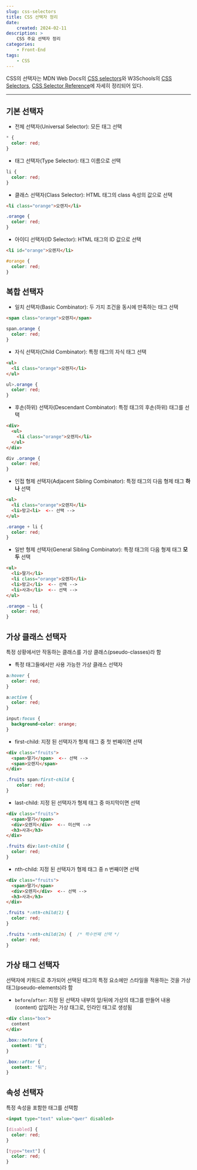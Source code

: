```yaml
---
slug: css-selectors
title: CSS 선택자 정리
date:
    created: 2024-02-11
description: >
    CSS 주요 선택자 정리
categories:
    - Front-End
tags:
    - CSS
---
```


CSS의 선택자는 MDN Web Docs의 [CSS selectors](https://developer.mozilla.org/en-US/docs/Web/CSS/CSS_selectors)와 W3Schools의 [CSS Selectors](https://www.w3schools.com/css/css_selectors.asp), [CSS Selector Reference](https://www.w3schools.com/cssref/css_selectors.php)에 자세히 정리되어 있다.  

<!-- more -->

---

## 기본 선택자

- 전체 선택자(Universal Selector): 모든 태그 선택

```css
* {
  color: red;
}
```

- 태그 선택자(Type Selector): 태그 이름으로 선택

```css
li {
  color: red;
}
```

- 클래스 선택자(Class Selector): HTML 태그의 class 속성의 값으로 선택

```html
<li class="orange">오렌지</li>
```
```css
.orange {
  color: red;
}
```

- 아이디 선택자(ID Selector): HTML 태그의 ID 값으로 선택

```html
<li id="orange">오렌지</li>
```
```css
#orange {
  color: red;
}
```

## 복합 선택자

- 일치 선택자(Basic Combinator): 두 가지 조건을 동시에 만족하는 태그 선택

```html
<span class="orange">오렌지</span>
```
```css
span.orange {
  color: red;
}
```

- 자식 선택자(Child Combinator): 특정 태그의 자식 태그 선택

```html
<ul>
  <li class="orange">오렌지</li>
</ul>
```
```css
ul>.orange {
  color: red;
}
```

- 후손(하위) 선택자(Descendant Combinator): 특정 태그의 후손(하위) 태그를 선택

```html
<div>
  <ul>
    <li class="orange">오렌지</li>
  </ul>
</div>
```
```css
div .orange {
  color: red;
}
```

- 인접 형제 선택자(Adjacent Sibling Combinator): 특정 태그의 다음 형제 태그 **하나** 선택

```html
<ul>
  <li class="orange">오렌지</li>
  <li>망고<li>  <-- 선택 -->
</ul>
```
```css
.orange + li {
  color: red;
}
```

- 일반 형제 선택자(General Sibling Combinator): 특정 태그의 다음 형제 태그 **모두** 선택

```html
<ul>
  <li>딸기</li>
  <li class="orange">오렌지</li>
  <li>망고</li>  <-- 선택 -->
  <li>사과</li>  <-- 선택 -->
</ul>
```
```css
.orange ~ li {
  color: red;
}
```

## 가상 클래스 선택자

특정 상황에서만 작동하는 클래스를 가상 클래스(pseudo-classes)라 함  

- 특정 태그들에서만 사용 가능한 가상 클래스 선택자

```css
a:hover {
  color: red;
}
```
```css
a:active {
  color: red;
}
```
```css
input:focus {
  background-color: orange;
}
```

- first-child: 지정 된 선택자가 형제 태그 중 첫 번째이면 선택

```html
<div class="fruits">
  <span>딸기</span>  <-- 선택 -->
  <span>오렌지</span>
</div>
```
```css
.fruits span:first-child {
	color: red;
}
```

- last-child: 지정 된 선택자가 형제 태그 중 마지막이면 선택

```html
<div class="fruits">
  <span>딸기</span>
  <div>오렌지</div>  <-- 미선택 -->
  <h3>사과</h3>
</div>
```
```css
.fruits div:last-child {
  color: red;
}
```

- nth-child: 지정 된 선택자가 형제 태그 중 n 번째이면 선택

```html
<div class="fruits">
  <span>딸기</span>
  <div>오렌지</div>  <-- 선택 -->
  <h3>사과</h3>
</div>
```
```css
.fruits *:nth-child(2) {
  color: red;
}
```
```css
.fruits *:nth-child(2n) {  /* 짝수번째 선택 */
  color: red;
}
```

## 가상 태그 선택자

선택자에 키워드로 추가되어 선택된 태그의 특정 요소에만 스타일을 적용하는 것을 가상 태그(pseudo-elements)라 함  

- `before`/`after`: 지정 된 선택자 내부의 앞/뒤에 가상의 태그를 만들어 내용(content) 삽입하는 가상 태그로, 인라인 태그로 생성됨

```html
<div class="box">
  content
</div>
```
```css
.box::before {
  content: "앞";
}
```
```css
.box::after {
  content: "뒤";
}
```

## 속성 선택자

특정 속성을 포함한 태그를 선택함

```html
<input type="text" value="qwer" disabled>
```
```css
[disabled] {
  color: red;
}
```
```css
[type="text"] {
  color: red;
}
```
